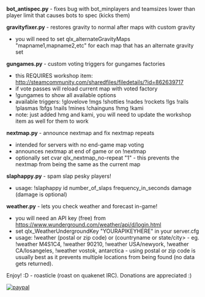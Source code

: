 <strong>bot_antispec.py</strong> - fixes bug with bot_minplayers and teamsizes lower than player limit that causes bots to spec (kicks them)

<strong>gravityfixer.py</strong> - restores gravity to normal after maps with custom gravity
- you will need to set qlx_alternateGravityMaps "mapname1,mapname2,etc" for each map that has an alternate gravity set

<strong>gungames.py</strong> - custom voting triggers for gungames factories
- this REQUIRES workshop item: http://steamcommunity.com/sharedfiles/filedetails/?id=862639717
- if vote passes will reload current map with voted factory
- !gungames to show all available options
- available triggers: !glovelove !mgs !shotties !nades !rockets !lgs !rails !plasmas !bfgs !nails !mines !chainguns !hmg !kami
- note: just added hmg and kami, you will need to update the workshop item as well for them to work


<strong>nextmap.py</strong> - announce nextmap and fix nextmap repeats
- intended for servers with no end-game map voting
- announces nextmap at end of game or on !nextmap
- optionally set cvar qlx_nextmap_no-repeat "1" - this prevents the nextmap from being the same as the current map

<strong>slaphappy.py</strong> - spam slap pesky players!
- usage: !slaphappy id number_of_slaps frequency_in_seconds damage (damage is optional)

<strong>weather.py</strong> - lets you check weather and forecast in-game!
- you will need an API key (free) from https://www.wunderground.com/weather/api/d/login.html
- set qlx_WeatherUndergroundKey "YOURAPIKEYHERE" in your server.cfg
- usage: !weather (postal or zip code) or (countryname or state/city> - eg. !weather M4S1C4, !weather 90210, !weather USA/newyork, !weather CA/losangeles, !weather vostok, antarctica - using postal or zip code is usually best as it prevents multiple locations from being found (no data gets returned).

Enjoy! :D - roasticle (roast on quakenet IRC). Donations are appreciated :)


[![paypal](https://www.paypalobjects.com/en_US/i/btn/btn_donateCC_LG.gif)](https://www.paypal.com/cgi-bin/webscr?cmd=_s-xclick&hosted_button_id=L4PCX7WVF4L7G)
